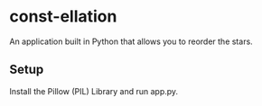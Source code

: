 # const-ellation
An application built in Python that allows you to reorder the stars.

## Setup
Install the Pillow (PIL) Library and run app.py.
